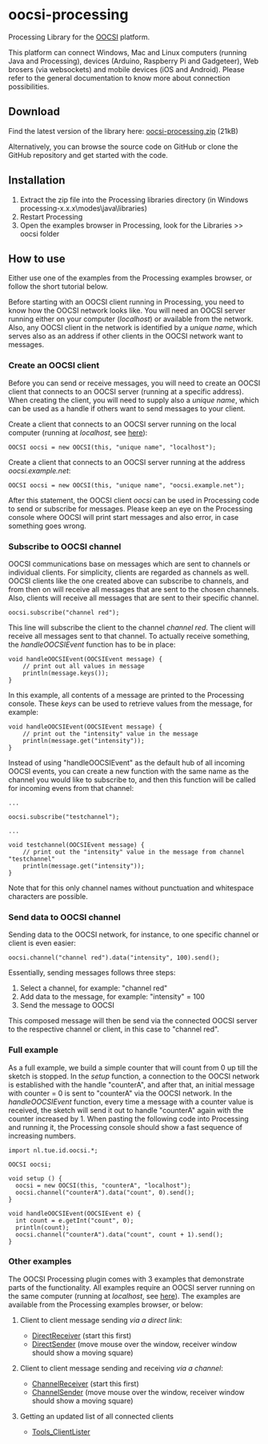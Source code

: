 # oocsi-processing

Processing Library for the [OOCSI](https://github.com/iddi/oocsi) platform.

This platform can connect Windows, Mac and Linux computers (running Java and Processing), devices (Arduino, Raspberry Pi and Gadgeteer),
Web brosers (via websockets) and mobile devices (iOS and Android).
Please refer to the general documentation to know more about connection possibilities.  

## Download

Find the latest version of the library here: [oocsi-processing.zip](dist/oocsi-processing.zip) (21kB)

Alternatively, you can browse the source code on GitHub or clone the GitHub repository and get started with the code.

## Installation

1. Extract the zip file into the Processing libraries directory (in Windows processing-x.x.x\modes\java\libraries\)
2. Restart Processing
3. Open the examples browser in Processing, look for the Libraries >> oocsi folder 


## How to use

Either use one of the examples from the Processing examples browser, or follow the short tutorial below.

Before starting with an OOCSI client running in Processing, you need to know how the OOCSI network looks like.
You will need an OOCSI server running either on your computer (_localhost_) or available from the network.
Also, any OOCSI client in the network is identified by a _unique name_, which serves also as an address if other clients in the OOCSI network want to messages. 


### Create an OOCSI client

Before you can send or receive messages, you will need to create an OOCSI client that connects to an OOCSI server (running at a specific address).
When creating the client, you will need to supply also a _unique name_, which can be used as a handle if others want to send messages to your client. 

Create a client that connects to an OOCSI server running on the local computer (running at _localhost_, see [here](https://https://github.com/iddi/oocsi/readme.md#running_local)):

	OOCSI oocsi = new OOCSI(this, "unique name", "localhost");    

Create a client that connects to an OOCSI server running at the address _oocsi.example.net_:

	OOCSI oocsi = new OOCSI(this, "unique name", "oocsi.example.net");

After this statement, the OOCSI client _oocsi_ can be used in Processing code to send or subscribe for messages.
Please keep an eye on the Processing console where OOCSI will print start messages and also error, in case something goes wrong. 


### Subscribe to OOCSI channel

OOCSI communications base on messages which are sent to channels or individual clients. For simplicity, clients are regarded as channels as well.
OOCSI clients like the one created above can subscribe to channels, and from then on will receive all messages that are sent to the chosen channels.
Also, clients will receive all messages that are sent to their specific channel.

	oocsi.subscribe("channel red"); 

This line will subscribe the client to the channel _channel red_. The client will receive all messages sent to that channel.
To actually receive something, the _handleOOCSIEvent_ function has to be in place: 

	void handleOOCSIEvent(OOCSIEvent message) {
		// print out all values in message
		println(message.keys());
	}
	
In this example, all contents of a message are printed to the Processing console. These _keys_ can be used to retrieve values from the message, for example:

	void handleOOCSIEvent(OOCSIEvent message) {
		// print out the "intensity" value in the message
		println(message.get("intensity"));
	}
	
Instead of using "handleOOCSIEvent" as the default hub of all incoming OOCSI events, 
you can create a new function with the same name as the channel you would like to subscribe to, 
and then this function will be called for incoming evens from that channel:

	...
	
	oocsi.subscribe("testchannel");
	
	...

	void testchannel(OOCSIEvent message) {
		// print out the "intensity" value in the message from channel "testchannel"
		println(message.get("intensity"));
	}
	
Note that for this only channel names without punctuation and whitespace characters are possible.
	

### Send data to OOCSI channel

Sending data to the OOCSI network, for instance, to one specific channel or client is even easier: 

	oocsi.channel("channel red").data("intensity", 100).send();
 
Essentially, sending messages follows three steps: 

1. Select a channel, for example: "channel red"
2. Add data to the message, for example: "intensity" = 100
3. Send the message to OOCSI
 
This composed message will then be send via the connected OOCSI server to the respective channel or client, in this case to "channel red". 


### Full example

As a full example, we build a simple counter that will count from 0 up till the sketch is stopped.
In the _setup_ function, a connection to the OOCSI network is established with the handle "counterA", and after that,
an initial message with counter = 0 is sent to "counterA" via the OOCSI network. In the _handleOOCSIEvent_ function,
every time a message with a counter value is received, the sketch will send it out to handle "counterA" again with the counter increased by 1.
When pasting the following code into Processing and running it, the Processing console should show a fast sequence of increasing numbers.

	import nl.tue.id.oocsi.*;
	
	OOCSI oocsi;
	
	void setup () {	
	  oocsi = new OOCSI(this, "counterA", "localhost");
	  oocsi.channel("counterA").data("count", 0).send();
	}
	
	void handleOOCSIEvent(OOCSIEvent e) {
	  int count = e.getInt("count", 0);
	  println(count);
	  oocsi.channel("counterA").data("count", count + 1).send();
	}


### Other examples 

The OOCSI Processing plugin comes with 3 examples that demonstrate parts of the functionality.
All examples require an OOCSI server running on the same computer (running at _localhost_, see [here](https://https://github.com/iddi/oocsi/readme.md#running_local)).
The examples are available from the Processing examples browser, or below:

1. Client to client message sending _via a direct link_:
	- [DirectReceiver](dist/oocsi/examples/DirectReceiver/DirectReceiver.pde) (start this first)
	- [DirectSender](dist/oocsi/examples/DirectSender/DirectSender.pde) (move mouse over the window, receiver window should show a moving square)


2. Client to client message sending and receiving _via a channel_:
	- [ChannelReceiver](dist/oocsi/examples/ChannelReceiver/ChannelReceiver.pde) (start this first)
	- [ChannelSender](dist/oocsi/examples/ChannelSender/ChannelSender.pde) (move mouse over the window, receiver window should show a moving square)


3. Getting an updated list of all connected clients
	- [Tools_ClientLister](dist/oocsi/examples/Tools_ClientLister/Tools_ClientLister.pde)
	
